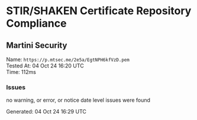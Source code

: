 # STIR/SHAKEN Certificate Repository Compliance

## Martini Security

Name: `https://p.mtsec.me/2e5a/EgtNPH6kfVzD.pem`\
Tested At: 04 Oct 24 16:20 UTC\
Time: 112ms

### Issues

no warning, or error, or notice date level issues were found

Generated: 04 Oct 24 16:29 UTC